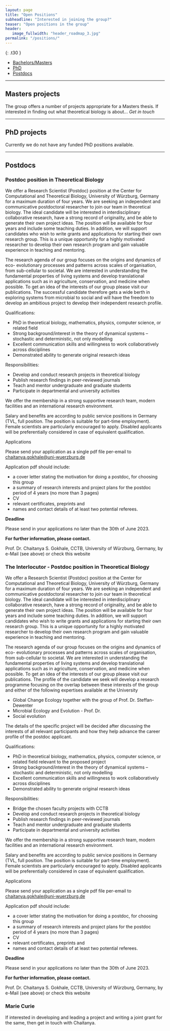 ```yaml
---
layout: page
title: "Open Positions"
subheadline: "Interested in joining the group?"
teaser: "Open positions in the group"
header:
   image_fullwidth: "header_roadmap_3.jpg"
permalink: "/positions/"
---
```


{: .t30 }

- [Bachelors/Masters](#masters)
- [PhD](#phd)
- [Postdocs](#postdocs)

---

## Masters projects <a name="masters"></a>

The group offers a number of projects appropriate for a Masters thesis. If interested in finding out what theoretical biology is about...
*Get in touch*

---




## PhD projects <a name="phd"></a>

<!--Through the [EvoGamesPlus](https://www.maastrichtuniversity.nl/evogamesplus/vacancies) funding scheme of the European Union’s Horizon 2020 Research and Innovation Programme under the Marie Skłodowska-Curie grant, numerous early career fellowships are available.
Our group is a part of the funding scheme. Please check the website and the eligibility requriments for our open call.-->

Currently we do not have any funded PhD positions available.

<!--<span style="color:red"> For IMPRS 2022 </span>-->




<!--The IMPRS (International Max Planck Research School) PhD positions have been announced for the year 2020 [here](https://www.evolbio.mpg.de/3017297/application).

If you wish to apply through the portal our group offers three **theory** projects.-->

<!--<span style="color:gray"> The following are some of the topics that the group is interested in developing further. However the exact project is often tailored to the interests of the candidate. We are interested in recruiting interested PhD students through the next round of the [International Max Planck Research School](https://www.evolbio.mpg.de/3017297/application)-->

<!--#### Eco-evolutionary tuning of biological clocks
Biological clocks are oscillating physiological processes which allow organisms to coordinate their life with environmental cycles such as night and day, seasons or tides. They are synchronized with the environment through a process called entrainment. Usually, biological clocks can be entrained by several environmental factors such as light, temperature or humidity. All of those factors are inherently subject to noise. Starting from existing models of entrainment, we would like to develop a mechanistic model for how several noisy factors jointly entrain the clock. This includes stochastic approaches, development of probabilistic models, and demonstrating the robustness of oscillations to environmental noise. In a second step, we would like to study the evolution of such a mechanistic model along with ecological (biotic and abiotic) inputs. We are interested in developing the skills and supporting the career of a student with a background in physics or applied mathematics, keenly interested in evolutionary biology. **Prior experience in the dynamical systems and in particular the theory of phase oscillators is desirable but not required at the start. While offered by Gokhale, the project will develop in close collaboration with the group of [Tobias Kaiser](https://www.evolbio.mpg.de/biologicalclocks).**-->
<!--#### Eco-eco-evolutionary agriculture
Working at the interface of _eco_logy, _eco_nomics and _evo_lution this project takes on the true meaning of translational biology. Feeding more than 7 billion people puts immense pressure on the farming industry — especially since it is required not just for providing food directly to humans but also for feeding livestock. Similar to the antibiotic resistance issue in medicine, we are dealing with ever-evolving more virulent parasites in agriculture. Thousands of years of monocultures have reduced the genetic diversity, as well as the ability of the plants to fight back. This project aims to understand this interaction taking into account different ecological, evolutionary and economic standpoints. Ecologically, we need to ascertain how we are changing the environment by driving artificially selected variants of crops and their potential to disrupt the wild varieties of the host plant. Evolutionarily, the host-pathogen dynamics need to be understood: how do the evolution of pathogen virulence and the eco-evolutionary dynamics change when considering multiple pathogen/crop species? Lastly, all the previous points coalesce at the economic standpoint, to make sure that the farmers do not lose more yield than necessary while keeping the technique sustainable.  **Knowledge about the theory of dynamical systems, stochastic processes and scientific computing would be desirable. A keen interest in interfacing with bioeconomists and field ecologists is a requirement.**-->
<!--#### Co-evolutionary dynamics in the light of extended evolutionary synthesis
Theories of predator-prey, host-parasite dynamics are a part of classical ecology. Together with evolution, we can address Red-Queen like scenarios with ever-evolving antagonists. The extended evolutionary synthesis includes phenomena such as innovation and learning. Personality effects of individual antagonists are often averaged out.
The project aims to incorporate extended evolutionary synthesis properties in the traditional co-evolution models.
The project involves theory development from an ecological and evolutionary point of view with implementations from techniques from machine learning. 
The theory will be developed together with an experimental collaborator working on the individual variation in the predatory behaviour of spiders. 
Primarily developed as a theory project, the ideal candidate is expected to be highly enthusiastic, working at the interface of theory development, machine learning and artificial intelligence and interacting with experimentalists.
**Knowledge about the theory of dynamical systems, stochastic processes, learning algorithms and scientific computing would be desirable. Familiarity with evolutionary and ecological models of co-evolution and mathematical biology would be an advantage, but if not, then a keen interest in the same is a requirement.**-->

<!--#### Theoretical Models of Synthetic Biology

Synthetic biology has boomed in the recent few years as a powerful biotechnological tool. The applications of this technology range from personalized medicine to environmental interventions. The use of these systems is in its nascent stage, and the engineered constructs need to be prototyped and tested before being deployed. Rigorous mathematical testing also includes performance improvements, robustness against ecological fluctuations and resilience to evolutionary change.
This project aims at reviewing the developments in the field of synthetic biology and developing predictive models of engineered constructs.
By reworking and building upon the existing models of gene-regulatory networks, control theory and ecological interactions (mutualists, parasites), the project aims to identify the minimal necessary components to build a self-sustaining community.
The analysis, therefore, spans the dynamics from within a cell to a population of cells. Using information from engineered systems such as Yeast and E.coli, the project will involve developing models to be tested in the lab.
**Knowledge of microbial community assembly, familiarity with mathematical biology, simulation techniques and strong motivation for developing collaborations with experimentalist would be desirable.**-->

---

## Postdocs <a name="postdocs"></a>

### Postdoc position in Theoretical Biology

We offer a Research Scientist (Postdoc) position at the Center for Computational and Theoretical Biology, University of Würzburg, Germany for a maximum duration of four years. We are seeking an independent and communicative postdoctoral researcher to join our team in theoretical biology. The ideal candidate will be interested in interdisciplinary collaborative research, have a strong record of originality, and be able to generate their own project ideas. The position will be available for four years and include some teaching duties. In addition, we will support candidates who wish to write grants and applications for starting their own research group. This is a unique opportunity for a highly motivated researcher to develop their own research program and gain valuable experience in teaching and mentoring.

The research agenda of our group focuses on the origins and dynamics of eco- evolutionary processes and patterns across scales of organisation, from sub-cellular to societal. We are interested in understanding the fundamental properties of living systems and develop translational applications such as in agriculture, conservation, and medicine when possible. To get an idea of the interests of our group please visit our publications. The successful candidate therefore gets a wide berth in exploring systems from microbial to social and will have the freedom to develop an ambitious project to develop their independent research profile.

Qualifications:

-	PhD in theoretical biology, mathematics, physics, computer science, or related field
-	Strong background/interest in the theory of dynamical systems – stochastic and deterministic, not only modelling
-	Excellent communication skills and willingness to work collaboratively across disciplines
-	Demonstrated ability to generate original research ideas 

Responsibilities:

-	Develop and conduct research projects in theoretical biology
-	Publish research findings in peer-reviewed journals
-	Teach and mentor undergraduate and graduate students
-	Participate in departmental and university activities


We offer the membership in a strong supportive research team, modern facilities and an international research environment.

Salary and benefits are according to public service positions in Germany (TVL, full position. The position is suitable for part-time employment). Female scientists are particularly encouraged to apply. Disabled applicants will be preferentially considered in case of equivalent qualification.

Applications

Please send your application as a single pdf file per-email to chaitanya.gokhale@uni-wuerzburg.de 

Application pdf should include:

-	a cover letter stating the motivation for doing a postdoc, for choosing this group
-	a summary of research interests and project plans for the postdoc period of 4 years (no more than 3 pages)
-	CV
-	relevant certificates, preprints and
-	names and contact details of at least two potential referees.

**Deadline**

Please send in your applications no later than the 30th of June 2023.


**For further information, please contact.**

Prof. Dr. Chaitanya S. Gokhale, CCTB, University of Würzburg, Germany, by e-Mail (see above) or check this website


### The Interlocutor - Postdoc position in Theoretical Biology

We offer a Research Scientist (Postdoc) position at the Center for Computational and Theoretical Biology, University of Würzburg, Germany for a maximum duration of four years. 
We are seeking an independent and communicative postdoctoral researcher to join our team in theoretical biology. The ideal candidate will be interested in interdisciplinary collaborative research, have a strong record of originality, and be able to generate their own project ideas. The position will be available for four years and include some teaching duties. In addition, we will support candidates who wish to write grants and applications for starting their own research group. This is a unique opportunity for a highly motivated researcher to develop their own research program and gain valuable experience in teaching and mentoring.

The research agenda of our group focuses on the origins and dynamics of eco- evolutionary processes and patterns across scales of organisation, from sub-cellular to societal. We are interested in understanding the fundamental properties of living systems and develop translational applications such as in agriculture, conservation, and medicine when possible. 
To get an idea of the interests of our group please visit our publications. 
The profile of the candidate we seek will develop a research programme focusing on the overlap between these interests of the group and either of the following expertises available at the University

- Global Change Ecology together with the group of Prof. Dr. Steffan-Dewenter
- Microbial Ecology and Evolution - Prof. Dr. 
- Social evolution

The details of the specific project will be decided after discussing the interests of all relevant participants and how they help advance the career profile of the postdoc applicant.

Qualifications:

- PhD in theoretical biology, mathematics, physics, computer science, or related field relevant to the proposed project
- Strong background/interest in the theory of dynamical systems – stochastic and deterministic, not only modelling
- Excellent communication skills and willingness to work collaboratively across disciplines
- Demonstrated ability to generate original research ideas 

Responsibilities:

- Bridge the chosen faculty projects with CCTB
- Develop and conduct research projects in theoretical biology
- Publish research findings in peer-reviewed journals
- Teach and mentor undergraduate and graduate students
- Participate in departmental and university activities

We offer the membership in a strong supportive research team, modern facilities and an international research environment.

Salary and benefits are according to public service positions in Germany (TVL, full position. The position is suitable for part-time employment). Female scientists are particularly encouraged to apply. Disabled applicants will be preferentially considered in case of equivalent qualification.

Applications

Please send your application as a single pdf file per-email to chaitanya.gokhale@uni-wuerzburg.de 

Application pdf should include:

-	a cover letter stating the motivation for doing a postdoc, for choosing this group
-	a summary of research interests and project plans for the postdoc period of 4 years (no more than 3 pages)
-	CV
-	relevant certificates, preprints and
-	names and contact details of at least two potential referees.

**Deadline**

Please send in your applications no later than the 30th of June 2023.


**For further information, please contact.**

Prof. Dr. Chaitanya S. Gokhale, CCTB, University of Würzburg, Germany, by e-Mail (see above) or check this website



### Marie Curie

If interested in developing and leading a project and writing a joint grant for the same, then get in touch with Chaitanya.

<!--
### ~~Post doctoral position~~ Position Filled

~~Currently we have an opening for a one year post-doctoral position funded by the BfN (Federal Agency for Nature Conservation).  
The project deals with the *Risk Assessment of gene-drive systems*  
This will involve reviewing the current state-of-the-art and development of a theoretical model, both aiming to provide the BfN with actionable material in the context of policy making.~~

~~The application window is open till January 31st.~~

~~Details available [here](https://www.mpg.de/12552737/postdoc-gene-drive-risk-assessment).~~-->

<!--
* [<s>Add schema.org Markup for Videos</s>](https://support.google.com/webmasters/answer/2413309?hl=en)
* [<s>Submit <em>Feeling Responsive</em> to jekyllthemes.org</s>](http://jekyllthemes.org/themes/feeling-responsive/)
* <s>Use `style` in front matter to inject css-styles into `<head></s>
* <s>Add include to loop through collections</s>
* <s>Now with optional caption for header</s>
* [<s>Refined humans.txt</s>](http://humanstxt.org/)
* [<s>Produce an introduction video to showcase *Feeling Responsive*</s>](https://www.youtube.com/embed/3b5zCFSmVvU)
* [<s>Additional header with text</s>]({{ site.url }}{{ site.baseurl }}/headers/)
* <s>Added Google Analtics support</s>
* [<s>Add redirection layout by KanishkKanishk</s>](http://codingtips.kanishkkunal.in/redirects-jekyll-github-pages/)
* <s>Convert Foundation Sass to use native Jekyll Sass support</s>
* <s>Optimize HTML and use Schema.org-Attributes › http://schema.org/Article</s>
* <s>Disqus comments</s>
* <s>Rework `list-entries.html` › now language ready</s>
* [<s>Create custom 404.html-webpage</s>](https://help.github.com/articles/custom-404-pages/)
* <s>Add simple search box with Google</s>
* <s>Alternative non-landscape header</s>
* <s>Patterns for header</s>
* <s>Clean up color scheme and highlighting colors</s>
* <s>Make theme translation ready</s>
* [<s>Add draft-templates for new pages/posts</s>](https://github.com/Phlow/feeling-responsive/tree/gh-pages/_drafts)
* [<s>Step-by-Step-Guide to customize *Feeling Responsive*</s>]({{ site.url }}{{ site.baseurl }}/getting-started/)
* [<s>Video-Post-Format to feature videos in a huge way</s>]({{ site.url }}{{ site.baseurl }}/design/video/)
* <s>Title and captions for images</s>
* <s>SEO › Add metadescription to header.html and front matter</s>
* [<s>Adding Open Graph for Jekyll</s>](https://gist.github.com/pathawks/1406355)
* [<s>Gallery Post Example</s>]({{ site.url }}{{ site.baseurl }}/design/gallery/)
* [<s>Adding pagination</s>](http://jekyllrb.com/docs/pagination/) -->
